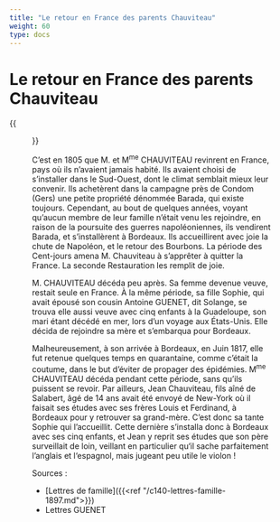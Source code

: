 ```yaml
---
title: "Le retour en France des parents Chauviteau"
weight: 60
type: docs
---
```


# Le retour en France des parents Chauviteau

{{<figure class="fig intense" src="/img/famchaubio2.bmp" alt="Couple CHAUVITEAU-BIOCHE" title="Les parents CHAUVITEAU" caption="Joseph CHAUVITEAU (1746-1816) et son épouse Sophie BIOCHE (1752-1817)">}}

C’est en 1805 que M. et M<sup>me</sup> CHAUVITEAU revinrent en France, pays où ils n’avaient jamais habité. Ils avaient choisi de s’installer dans le Sud-Ouest, dont le climat semblait mieux leur convenir. Ils achetèrent dans la campagne près de Condom (Gers) une petite propriété dénommée Barada, qui existe toujours. Cependant, au bout de quelques années, voyant qu’aucun membre de leur famille n’était venu les rejoindre, en raison de la poursuite des guerres napoléoniennes, ils vendirent Barada, et s’installèrent à Bordeaux. Ils accueillirent avec joie la chute de Napoléon, et le retour des Bourbons. La période des Cent-jours amena M. Chauviteau à s’apprêter à quitter la France. La seconde Restauration les remplit de joie.

M. CHAUVITEAU décéda peu après. Sa femme devenue veuve, restait seule en France. À la même période, sa fille Sophie, qui avait épousé son cousin Antoine GUENET, dit Solange, se trouva elle aussi veuve avec cinq enfants à la Guadeloupe, son mari étant décédé en mer, lors d’un voyage aux États-Unis. Elle décida de rejoindre sa mère et s’embarqua pour Bordeaux.

Malheureusement, à son arrivée à Bordeaux, en Juin 1817, elle fut retenue quelques temps en quarantaine, comme c’était la coutume, dans le but d’éviter de propager des épidémies. M<sup>me</sup> CHAUVITEAU décéda pendant cette période, sans qu’ils puissent se revoir. Par ailleurs, Jean Chauviteau, fils aîné de Salabert, âgé de 14 ans avait été envoyé de New-York où il faisait ses études avec ses frères Louis et Ferdinand, à Bordeaux pour y retrouver sa grand-mère. C’est donc sa tante Sophie qui l’accueillit. Cette dernière s’installa donc à Bordeaux avec ses cinq enfants, et Jean y reprit ses études que son père surveillait de loin, veillant en particulier qu‘il sache parfaitement l’anglais et l‘espagnol, mais jugeant peu utile le violon !
 

Sources :

- [Lettres de famille]({{<ref "/c140-lettres-famille-1897.md">}})
- Lettres GUENET